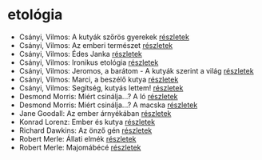 # etológia

- Csányi, Vilmos: A kutyák szőrös gyerekek [részletek](../_details/Cs%C3%A1nyi%2C%20Vilmos.md#id_1719)
- Csányi, Vilmos: Az emberi természet [részletek](../_details/Cs%C3%A1nyi%2C%20Vilmos.md#id_308)
- Csányi, Vilmos: Édes Janka [részletek](../_details/Cs%C3%A1nyi%2C%20Vilmos.md#id_1715)
- Csányi, Vilmos: Ironikus etológia [részletek](../_details/Cs%C3%A1nyi%2C%20Vilmos.md#id_1720)
- Csányi, Vilmos: Jeromos, a barátom - A kutyák szerint a világ [részletek](../_details/Cs%C3%A1nyi%2C%20Vilmos.md#id_1718)
- Csányi, Vilmos: Marci, a beszélő kutya [részletek](../_details/Cs%C3%A1nyi%2C%20Vilmos.md#id_1714)
- Csányi, Vilmos: Segítség, kutyás lettem! [részletek](../_details/Cs%C3%A1nyi%2C%20Vilmos.md#id_1713)
- Desmond Morris: Miért csinálja…? A ló [részletek](../_details/Desmond%20Morris.md#id_416)
- Desmond Morris: Miért csinálja…? A macska [részletek](../_details/Desmond%20Morris.md#id_415)
- Jane Goodall: Az ember árnyékában [részletek](../_details/Jane%20Goodall.md#id_402)
- Konrad Lorenz: Ember és kutya [részletek](../_details/Konrad%20Lorenz.md#id_474)
- Richard Dawkins: Az önző gén [részletek](../_details/Richard%20Dawkins.md#id_360)
- Robert Merle: Állati elmék [részletek](../_details/Robert%20Merle.md#id_326)
- Robert Merle: Majomábécé [részletek](../_details/Robert%20Merle.md#id_335)